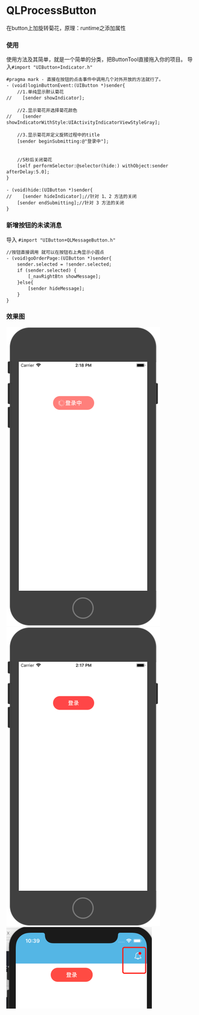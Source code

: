 # QLProcessButton
在button上加旋转菊花，原理：runtime之添加属性

### 使用
使用方法及其简单，就是一个简单的分类，把ButtonTool直接拖入你的项目。
导入```#import "UIButton+Indicator.h"```

```
#pragma mark - 直接在按钮的点击事件中调用几个对外开放的方法就行了。
- (void)loginButtonEvent:(UIButton *)sender{
    //1.单纯显示默认菊花
//    [sender showIndicator];
    
    //2.显示菊花并选择菊花颜色
//    [sender showIndicatorWithStyle:UIActivityIndicatorViewStyleGray];
    
    //3.显示菊花并定义旋转过程中的title
    [sender beginSubmitting:@"登录中"];
    
    
    //5秒后关闭菊花
    [self performSelector:@selector(hide:) withObject:sender afterDelay:5.0];
}

- (void)hide:(UIButton *)sender{
//    [sender hideIndicator];//针对 1、2 方法的关闭
    [sender endSubmitting];//针对 3 方法的关闭
}

```
### 新增按钮的未读消息
导入 `#import "UIButton+QLMessageButton.h"`
```
//按钮直接调用 就可以在按钮右上角显示小圆点
- (void)goOrderPage:(UIButton *)sender{
    sender.selected = !sender.selected;
    if (sender.selected) {
        [_navRightBtn showMessage];
    }else{
        [sender hideMessage];
    }    
}

```

### 效果图
![菊花旋转、按钮禁用交互状态](https://github.com/Lqlin-ss/QLProcessButton/blob/master/submitting按钮.png?raw=true)
![正常状态](https://github.com/Lqlin-ss/QLProcessButton/blob/master/normal按钮.png?raw=true)
![有未读消息](https://github.com/Lqlin-ss/QLProcessButton/blob/master/messageRed.png?raw=true)

